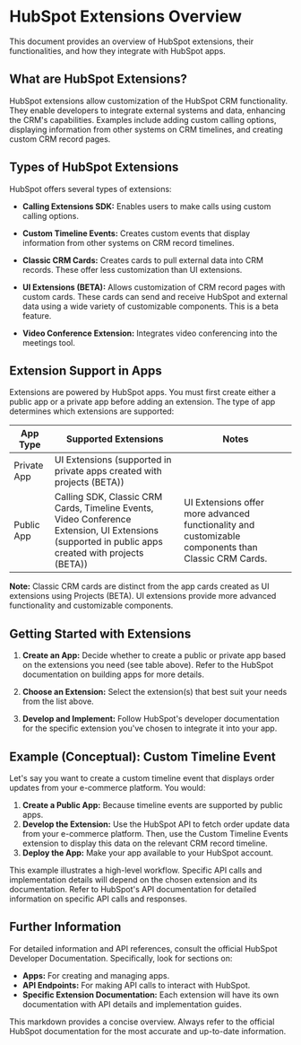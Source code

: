 # HubSpot Extensions Overview

This document provides an overview of HubSpot extensions, their functionalities, and how they integrate with HubSpot apps.

## What are HubSpot Extensions?

HubSpot extensions allow customization of the HubSpot CRM functionality.  They enable developers to integrate external systems and data, enhancing the CRM's capabilities. Examples include adding custom calling options, displaying information from other systems on CRM timelines, and creating custom CRM record pages.

## Types of HubSpot Extensions

HubSpot offers several types of extensions:

* **Calling Extensions SDK:** Enables users to make calls using custom calling options.

* **Custom Timeline Events:** Creates custom events that display information from other systems on CRM record timelines.

* **Classic CRM Cards:** Creates cards to pull external data into CRM records.  These offer less customization than UI extensions.

* **UI Extensions (BETA):**  Allows customization of CRM record pages with custom cards. These cards can send and receive HubSpot and external data using a wide variety of customizable components. This is a beta feature.

* **Video Conference Extension:** Integrates video conferencing into the meetings tool.


## Extension Support in Apps

Extensions are powered by HubSpot apps. You must first create either a public app or a private app before adding an extension.  The type of app determines which extensions are supported:

| App Type        | Supported Extensions                                                                         | Notes                                                                                                |
|-----------------|---------------------------------------------------------------------------------------------|-------------------------------------------------------------------------------------------------------|
| Private App     | UI Extensions (supported in private apps created with projects (BETA))                       |                                                                                                       |
| Public App      | Calling SDK, Classic CRM Cards, Timeline Events, Video Conference Extension, UI Extensions (supported in public apps created with projects (BETA)) | UI Extensions offer more advanced functionality and customizable components than Classic CRM Cards. |


**Note:**  Classic CRM cards are distinct from the app cards created as UI extensions using Projects (BETA). UI extensions provide more advanced functionality and customizable components.


## Getting Started with Extensions

1. **Create an App:** Decide whether to create a public or private app based on the extensions you need (see table above).  Refer to the HubSpot documentation on building apps for more details.

2. **Choose an Extension:** Select the extension(s) that best suit your needs from the list above.

3. **Develop and Implement:** Follow HubSpot's developer documentation for the specific extension you've chosen to integrate it into your app.


## Example (Conceptual): Custom Timeline Event

Let's say you want to create a custom timeline event that displays order updates from your e-commerce platform.  You would:

1. **Create a Public App:**  Because timeline events are supported by public apps.
2. **Develop the Extension:**  Use the HubSpot API to fetch order update data from your e-commerce platform.  Then, use the Custom Timeline Events extension to display this data on the relevant CRM record timeline.
3. **Deploy the App:**  Make your app available to your HubSpot account.


This example illustrates a high-level workflow. Specific API calls and implementation details will depend on the chosen extension and its documentation.  Refer to HubSpot's API documentation for detailed information on specific API calls and responses.


##  Further Information

For detailed information and API references, consult the official HubSpot Developer Documentation.  Specifically, look for sections on:

* **Apps:**  For creating and managing apps.
* **API Endpoints:**  For making API calls to interact with HubSpot.
* **Specific Extension Documentation:** Each extension will have its own documentation with API details and implementation guides.


This markdown provides a concise overview.  Always refer to the official HubSpot documentation for the most accurate and up-to-date information.
